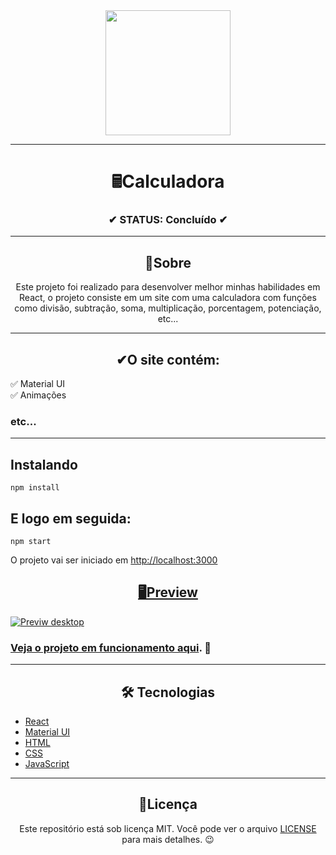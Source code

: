 <div align="center">
  <img width="200" src="https://cdn-icons-png.flaticon.com/512/550/550607.png">
</div>

---

<h1 align="center">🖩Calculadora</h1>
<h3 align="center">✔ STATUS: Concluído ✔</h3>

---

<h2 align="center">📖Sobre</h2>

<p align="center">Este projeto foi realizado para desenvolver melhor minhas habilidades em React,
o projeto consiste em um site com uma calculadora com funções como divisão, subtração, soma, multiplicação, porcentagem, potenciação, etc...</p>

---

<h2 align="center">✔O site contém:</h2>

✅ Material UI<br>
✅ Animações<br>
### etc...
---

<h2>Instalando</h2>

```
npm install
```

<h2>E logo em seguida:</h2>

```
npm start
```

<p>O projeto vai ser iniciado em <a target="_blank" href='http://localhost:3000'>http://localhost:3000</p>

<h2 align="center">🖥Preview</h2>

<img src="readme_imgs\Desktop_view.png" alt="Previw desktop"></img>
<br>

### Veja o projeto em funcionamento <a target="_blank" href="https://react-calculadora-project.netlify.app/">aqui</a>. 🧐

---

<h2 align="center">🛠 Tecnologias</h2>

- [React](https://pt-br.reactjs.org/)
- [Material UI](https://mui.com/pt/)
- [HTML](https://html.com/)
- [CSS](https://developer.mozilla.org/pt-BR/docs/Web/CSS)
- [JavaScript](https://www.javascript.com/)

---

<h2 align="center">📝Licença</h2>

<p align="center">
   Este repositório está sob licença MIT. Você pode ver o arquivo <a href="https://github.com/gabriell-c/Calculadora/blob/main/License"> LICENSE</a>
   para mais detalhes. 😉
</p>
